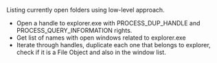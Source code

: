 Listing currently open folders using low-level approach.

* Open a handle to explorer.exe with PROCESS_DUP_HANDLE and PROCESS_QUERY_INFORMATION rights.
* Get list of names with open windows related to explorer.exe
* Iterate through handles, duplicate each one that belongs to explorer, check if it is a File Object and also in the window list.
